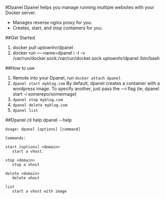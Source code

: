 #Dpanel
Dpanel helps you manage running multiple websites with your Docker server.
- Manages reverse nginx proxy for you.
- Creates, start, and stop containers for you.

##Get Started
1. docker pull uptownhr/dpanel
2. docker run —-name=dpanel i -t -v /var/run/docker.sock:/var/run/docker.sock uptownhr/dpanel /bin/bash

##How to use
1. Remote into your Dpanel, run ```docker attach dpanel```
2. ```dpanel start myblog.com```
By default, dpanel creates a container with a wordpress image.
To specify another, just pass the —i flag (ie; dpanel start -i somerepo/someimage)
3. ```dpanel stop myblog.com```
4. ```dpanel delete myblog.com```
5. ```dpanel list```

##Dpanel cli help
    dpanel --help
  
    Usage: dpanel [options] [command]

    Commands:
    
    start [options] <domain>
       start a vhost.        
    
    stop <domain>
       stop a vhost

    delete <domain>
       delete vhost

    list
       start a vhost with image
